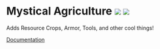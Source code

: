 # Mystical Agriculture  [![](http://cf.way2muchnoise.eu/full_246640_downloads.svg)](https://minecraft.curseforge.com/projects/mystical-agriculture) [![](http://cf.way2muchnoise.eu/versions/246640.svg)](https://minecraft.curseforge.com/projects/mystical-agriculture)

Adds Resource Crops, Armor, Tools, and other cool things!

[Documentation](https://mods.blakebr0.com/docs/mysticalagriculture)
